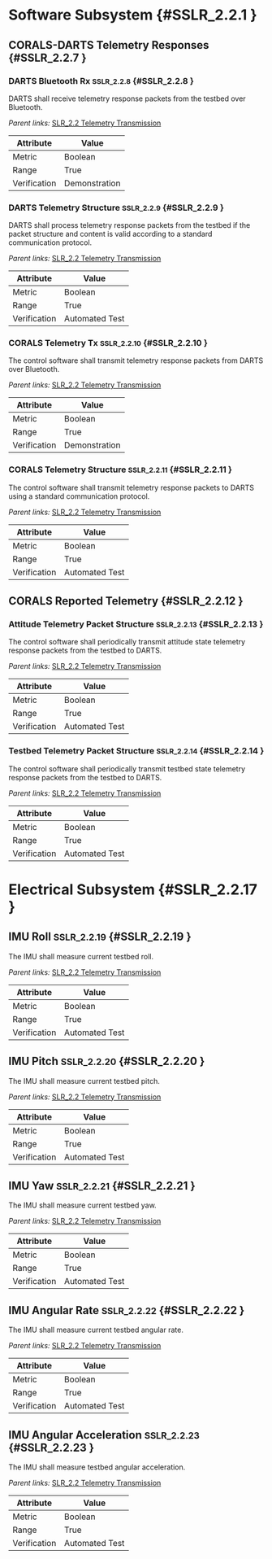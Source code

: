 # Software Subsystem {#SSLR_2.2.1 }

## CORALS-DARTS Telemetry Responses {#SSLR_2.2.7 }

### DARTS Bluetooth Rx <small>SSLR_2.2.8</small> {#SSLR_2.2.8 }

DARTS shall receive telemetry response packets from the testbed over Bluetooth.

*Parent links:* [SLR_2.2 Telemetry Transmission](SLR_2.html#SLR_2.2)

| Attribute | Value |
| --------- | ----- |
| Metric | Boolean |
| Range | True |
| Verification | Demonstration |


### DARTS Telemetry Structure <small>SSLR_2.2.9</small> {#SSLR_2.2.9 }

DARTS shall process telemetry response packets from the testbed if the packet structure and content is valid according to a standard communication protocol.

*Parent links:* [SLR_2.2 Telemetry Transmission](SLR_2.html#SLR_2.2)

| Attribute | Value |
| --------- | ----- |
| Metric | Boolean |
| Range | True |
| Verification | Automated Test |


### CORALS Telemetry Tx <small>SSLR_2.2.10</small> {#SSLR_2.2.10 }

The control software shall transmit telemetry response packets from DARTS over Bluetooth.

*Parent links:* [SLR_2.2 Telemetry Transmission](SLR_2.html#SLR_2.2)

| Attribute | Value |
| --------- | ----- |
| Metric | Boolean |
| Range | True |
| Verification | Demonstration |


### CORALS Telemetry Structure <small>SSLR_2.2.11</small> {#SSLR_2.2.11 }

The control software shall transmit telemetry response packets to DARTS using a standard communication protocol.

*Parent links:* [SLR_2.2 Telemetry Transmission](SLR_2.html#SLR_2.2)

| Attribute | Value |
| --------- | ----- |
| Metric | Boolean |
| Range | True |
| Verification | Automated Test |


## CORALS Reported Telemetry {#SSLR_2.2.12 }

### Attitude Telemetry Packet Structure <small>SSLR_2.2.13</small> {#SSLR_2.2.13 }

The control software shall periodically transmit attitude state telemetry response packets from the testbed to DARTS.

*Parent links:* [SLR_2.2 Telemetry Transmission](SLR_2.html#SLR_2.2)

| Attribute | Value |
| --------- | ----- |
| Metric | Boolean |
| Range | True |
| Verification | Automated Test |


### Testbed Telemetry Packet Structure <small>SSLR_2.2.14</small> {#SSLR_2.2.14 }

The control software shall periodically transmit testbed state telemetry response packets from the testbed to DARTS.

*Parent links:* [SLR_2.2 Telemetry Transmission](SLR_2.html#SLR_2.2)

| Attribute | Value |
| --------- | ----- |
| Metric | Boolean |
| Range | True |
| Verification | Automated Test |


# Electrical Subsystem {#SSLR_2.2.17 }

## IMU Roll <small>SSLR_2.2.19</small> {#SSLR_2.2.19 }

The IMU shall measure current testbed roll.

*Parent links:* [SLR_2.2 Telemetry Transmission](SLR_2.html#SLR_2.2)

| Attribute | Value |
| --------- | ----- |
| Metric | Boolean |
| Range | True |
| Verification | Automated Test |


## IMU Pitch <small>SSLR_2.2.20</small> {#SSLR_2.2.20 }

The IMU shall measure current testbed pitch.

*Parent links:* [SLR_2.2 Telemetry Transmission](SLR_2.html#SLR_2.2)

| Attribute | Value |
| --------- | ----- |
| Metric | Boolean |
| Range | True |
| Verification | Automated Test |


## IMU Yaw <small>SSLR_2.2.21</small> {#SSLR_2.2.21 }

The IMU shall measure current testbed yaw.

*Parent links:* [SLR_2.2 Telemetry Transmission](SLR_2.html#SLR_2.2)

| Attribute | Value |
| --------- | ----- |
| Metric | Boolean |
| Range | True |
| Verification | Automated Test |


## IMU Angular Rate <small>SSLR_2.2.22</small> {#SSLR_2.2.22 }

The IMU shall measure current testbed angular rate.

*Parent links:* [SLR_2.2 Telemetry Transmission](SLR_2.html#SLR_2.2)

| Attribute | Value |
| --------- | ----- |
| Metric | Boolean |
| Range | True |
| Verification | Automated Test |


## IMU Angular Acceleration <small>SSLR_2.2.23</small> {#SSLR_2.2.23 }

The IMU shall measure testbed angular acceleration.

*Parent links:* [SLR_2.2 Telemetry Transmission](SLR_2.html#SLR_2.2)

| Attribute | Value |
| --------- | ----- |
| Metric | Boolean |
| Range | True |
| Verification | Automated Test |



